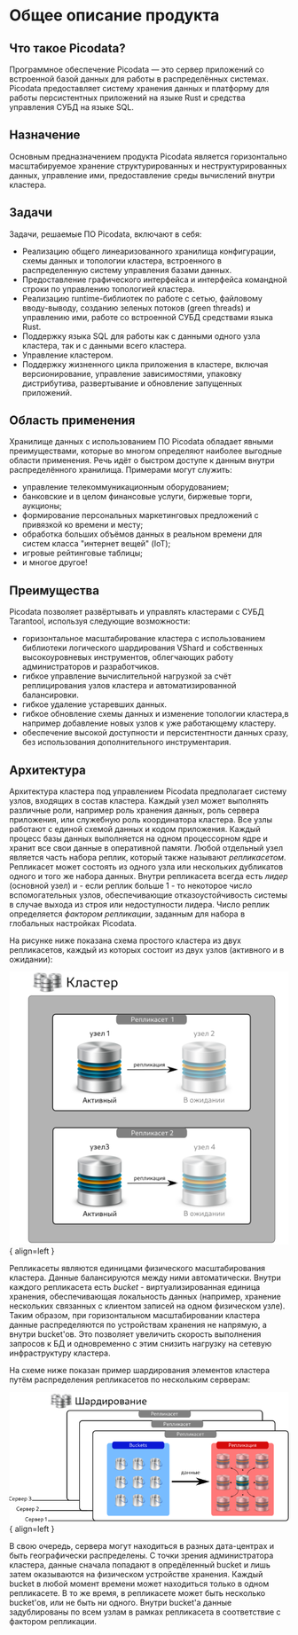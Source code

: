 # Общее описание продукта
## Что такое Picodata?
Программное обеспечение Picodata — это сервер приложений со встроенной базой данных для работы в распределённых системах.
Picodata предоставляет систему хранения данных и платформу для работы персистентных приложений на языке Rust и средства управления СУБД на языке SQL.

## Назначение
Основным предназначением продукта Picodata является горизонтально масштабируемое хранение структурированных и неструктурированных данных, управление ими, предоставление среды вычислений внутри кластера.

## Задачи
Задачи, решаемые ПО Picodata, включают в себя:

* Реализацию общего линеаризованного хранилища конфигурации, схемы данных и топологии кластера, встроенного в распределенную систему управления базами данных.
* Предоставление графического интерфейса и интерфейса командной строки по управлению топологией кластера.
* Реализацию runtime-библиотек по работе с сетью, файловому вводу-выводу, созданию зеленых потоков (green threads) и управлению ими, работе со встроенной СУБД средствами языка Rust.
* Поддержку языка SQL для работы как с данными одного узла кластера, так и с данными всего кластера.
* Управление кластером.
* Поддержку жизненного цикла приложения в кластере, включая версионирование, управление зависимостями, упаковку дистрибутива, развертывание и обновление запущенных приложений.

## Область применения
Хранилище данных с использованием ПО Picodata обладает явными преимуществами, которые во многом определяют наиболее выгодные области применения. Речь идёт о быстром доступе к данным внутри распределённого хранилища. Примерами могут служить:

* управление телекоммуникационным оборудованием;
* банковские и в целом финансовые услуги, биржевые торги, аукционы;
* формирование персональных маркетинговых предложений с привязкой ко времени и месту;
* обработка больших объёмов данных в реальном времени для систем класса "интернет вещей" (IoT);
* игровые рейтинговые таблицы;
* и многое другое!

## Преимущества
Picodata позволяет развёртывать и управлять кластерами с СУБД Tarantool, используя следующие возможности:

* горизонтальное масштабирование кластера с использованием библиотеки логического шардирования VShard и собственных высокоуровневых инструментов, облегчающих работу администраторов и разработчиков.
* гибкое управление вычислительной нагрузкой за счёт реплицирования узлов кластера и автоматизированной балансировки.
* гибкое удаление устаревших данных.
* гибкое обновление схемы данных и изменение топологии кластера,в например добавление новых узлов к уже работающему кластеру.
* обеспечение высокой доступности и персистентности данных сразу, без использования дополнительного инструментария.

## Архитектура
Архитектура кластера под управлением Picodata предполагает систему узлов, входящих в состав кластера. Каждый узел может выполнять различные роли, например роль хранения данных, роль сервера приложения, или служебную роль координатора кластера.
Все узлы работают с единой схемой данных и кодом приложения. Каждый процесс базы данных выполняется на одном процессорном ядре и хранит все свои данные в оперативной памяти. 
Любой отдельный узел является часть набора реплик, который также называют *репликасетом*. Репликасет может состоять из одного узла или нескольких дубликатов одного и того же набора данных. Внутри репликасета всегда есть *лидер* (основной узел) и - если реплик больше 1 - то некоторое число вспомогательных узлов, обеспечивающие отказоустойчивость системы в случае выхода из строя или недоступности лидера. Число реплик определяется *фактором репликации*, заданным для набора в глобальных настройках Picodata.

На рисунке ниже показана схема простого кластера из двух репликасетов, каждый из которых состоит из двух узлов (активного и в ожидании):

![Схема кластера](cluster.png){ align=left }

Репликасеты являются единицами физического масштабирования кластера. Данные балансируются между ними автоматически.
Внутри каждого репликасета есть *bucket* - виртуализированная единица хранения, обеспечивающая локальность данных (например, хранение нескольких связанных с клиентом записей на одном физическом узле). Таким образом, при горизонтальном масштабировании кластера данные распределяются по устройствам хранения не напрямую, а внутри bucket'ов. Это позволяет увеличить скорость выполнения запросов к БД и одновременно с этим снизить нагрузку на сетевую инфраструктуру кластера.

На схеме ниже показан пример шардирования элементов кластера путём распределения репликасетов по нескольким серверам:

![Принцип шардирования](sharding.png){ align=left }

В свою очередь, сервера могут находиться в разных дата-центрах и быть географически распределены. С точки зрения администратора кластера, данные сначала попадают в опредёленный bucket и лишь затем оказываются на физическом устройстве хранения.
Каждый bucket в любой момент времени может находиться только в одном репликасете. В то же время, в репликасете может быть несколько bucket'ов, или не быть ни одного. Внутри bucket'а данные задублированы по всем узлам в рамках репликасета в соответствие с фактором репликации.